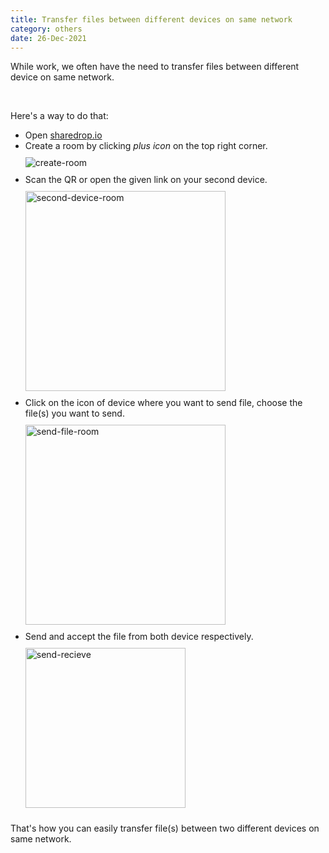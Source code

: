```yaml
---
title: Transfer files between different devices on same network
category: others
date: 26-Dec-2021
---
```


While work, we often have the need to transfer files between different device on same network.

<br />

Here's a way to do that:

- Open [sharedrop.io](https://sharedrop.io)
- Create a room by clicking _plus icon_ on the top right corner.<br/>
  <img src='https://user-images.githubusercontent.com/43666833/146941398-fa6a215a-e4a5-4123-af0c-d0ea5c524800.png' alt='create-room' style='margin: 10px 0'>
- Scan the QR or open the given link on your second device.<br/>
  <img src='https://user-images.githubusercontent.com/43666833/146942759-83c886b2-6461-4762-bdde-25efa28e71a9.png' alt='second-device-room' style='margin: 10px 0; height: 20rem'>
- Click on the icon of device where you want to send file, choose the file(s) you want to send.<br />
  <img src='https://user-images.githubusercontent.com/43666833/146943565-622b5a03-5873-4134-8ee8-e150a504935b.png' alt='send-file-room' style='margin: 10px 0; height: 20rem'>
- Send and accept the file from both device respectively.<br/>
  <img src='https://user-images.githubusercontent.com/43666833/146944476-7db009f9-ddf1-47e6-b2bd-7f3cde01ff81.jpeg' alt='send-recieve' style='margin: 10px 0; height: 16rem'>

That's how you can easily transfer file(s) between two different devices on same network.
